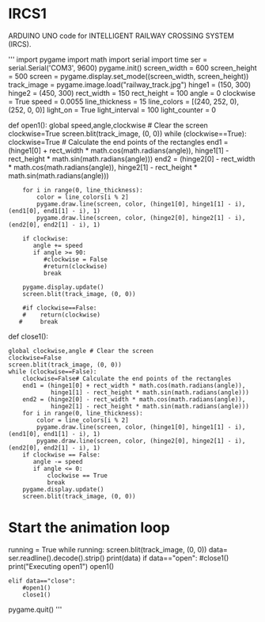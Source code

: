 # IRCS1
ARDUINO UNO code for INTELLIGENT RAILWAY CROSSING SYSTEM (IRCS). 

'''
import pygame
import math
import serial
import time
ser = serial.Serial('COM3', 9600)
pygame.init()
screen_width = 600
screen_height = 500
screen = pygame.display.set_mode((screen_width, screen_height))
track_image = pygame.image.load("railway_track.jpg")
hinge1 = (150, 300)
hinge2 = (450, 300)
rect_width = 150
rect_height = 100
angle = 0
clockwise = True
speed = 0.0055
line_thickness = 15
line_colors = [(240, 252, 0), (252, 0, 0)]
light_on = True
light_interval = 100
light_counter = 0

def open1():
    global speed,angle,clockwise # Clear the screen
    clockwise=True
    screen.blit(track_image, (0, 0))
    while (clockwise==True):
        clockwise=True
        # Calculate the end points of the rectangles
        end1 = (hinge1[0] + rect_width * math.cos(math.radians(angle)),
                hinge1[1] - rect_height * math.sin(math.radians(angle)))
        end2 = (hinge2[0] - rect_width * math.cos(math.radians(angle)),
                hinge2[1] - rect_height * math.sin(math.radians(angle)))

        for i in range(0, line_thickness):
            color = line_colors[i % 2]
            pygame.draw.line(screen, color, (hinge1[0], hinge1[1] - i), (end1[0], end1[1] - i), 1)
            pygame.draw.line(screen, color, (hinge2[0], hinge2[1] - i), (end2[0], end2[1] - i), 1)

        if clockwise:
           angle += speed
           if angle >= 90:
              #clockwise = False
              #return(clockwise)
              break

        pygame.display.update()
        screen.blit(track_image, (0, 0))

        #if clockwise==False:
        #    return(clockwise)
       #     break

def close1():
    
    global clockwise,angle # Clear the screen
    clockwise=False
    screen.blit(track_image, (0, 0))
    while (clockwise==False):
        clockwise=False# Calculate the end points of the rectangles
        end1 = (hinge1[0] + rect_width * math.cos(math.radians(angle)),
                hinge1[1] - rect_height * math.sin(math.radians(angle)))
        end2 = (hinge2[0] - rect_width * math.cos(math.radians(angle)),
                hinge2[1] - rect_height * math.sin(math.radians(angle)))
        for i in range(0, line_thickness):
            color = line_colors[i % 2]
            pygame.draw.line(screen, color, (hinge1[0], hinge1[1] - i), (end1[0], end1[1] - i), 1)
            pygame.draw.line(screen, color, (hinge2[0], hinge2[1] - i), (end2[0], end2[1] - i), 1)
        if clockwise == False:
           angle -= speed
           if angle <= 0:
               clockwise == True 
               break
        pygame.display.update()
        screen.blit(track_image, (0, 0))
# Start the animation loop
running = True
while running:
    screen.blit(track_image, (0, 0))
    data= ser.readline().decode().strip()
    print(data)
    if data=="open":
        #close1()
        print("Executing open1")
        open1()
            
    elif data=="close":
        #open1()
        close1()
pygame.quit()
'''
